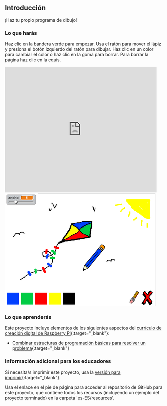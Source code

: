 ## Introducción

¡Haz tu propio programa de dibujo!

### Lo que harás

Haz clic en la bandera verde para empezar. Usa el ratón para mover el lápiz y presiona el botón izquierdo del ratón para dibujar. Haz clic en un color para cambiar el color o haz clic en la goma para borrar. Para borrar la página haz clic en la equis.

<div class="scratch-preview">
  <iframe allowtransparency="true" width="485" height="402" src="https://scratch.mit.edu/projects/embed/249777944/?autostart=false" frameborder="0"></iframe>
  <img src="images/paint-final.png">
</div>

### Lo que aprenderás

Este proyecto incluye elementos de los siguientes aspectos del [currículo de creación digital de Raspberry Pi](http://rpf.io/curriculum){:target="_blank"}:

+ [Combinar estructuras de programación básicas para resolver un problema](https://www.raspberrypi.org/curriculum/programming/builder){:target="_blank"}

### Información adicional para los educadores

Si necesita/s imprimir este proyecto, usa la [versión para imprimir](https://projects.raspberrypi.org/es-ES/projects/paint-box/print){:target="_blank"}.

Usa el enlace en el pie de página para acceder al repositorio de GitHub para este proyecto, que contiene todos los recursos (incluyendo un ejemplo del proyecto terminado) en la carpeta 'es-ES/resources'.